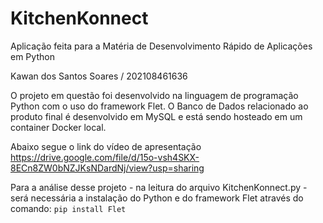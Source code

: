 # KitchenKonnect
Aplicação feita para a Matéria de Desenvolvimento Rápido de Aplicações em Python

Kawan dos Santos Soares / 202108461636 

O projeto em questão foi desenvolvido na linguagem de programação Python com o uso do framework Flet. 
O Banco de Dados relacionado ao produto final é desenvolvido em MySQL e está sendo hosteado em um container Docker local.

Abaixo segue o link do vídeo de apresentação
https://drive.google.com/file/d/15o-vsh4SKX-8ECn8ZW0bNZJKsNDardNj/view?usp=sharing

Para a análise desse projeto - na leitura do arquivo KitchenKonnect.py - será necessária a instalação do Python e do framework Flet através do comando:
`pip install Flet`

